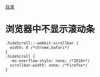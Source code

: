 [目录](./)
# 浏览器中不显示滚动条

```
.hideScroll::-webkit-scrollbar {
  width: 0 /*chrome,Safari*/
}
.hideScroll {
  -ms-overflow-style: none; /*IE10+*/
  scrollbar-width: none; /*Firefox*/
}
```